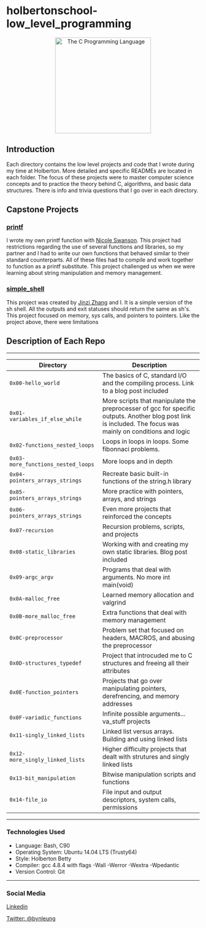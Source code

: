 # holbertonschool-low_level_programming

<p align="center">
  
  <img alt="The C Programming Language" title="C" src="https://upload.wikimedia.org/wikipedia/commons/thumb/3/35/The_C_Programming_Language_logo.svg/1127px-The_C_Programming_Language_logo.svg.png" width="250">

</p>

## Introduction


Each directory contains the low level projects and code that I wrote during my time at Holberton. More detailed and specific READMEs are located in each folder. The focus of these projects were to master computer science concepts and to practice the theory behind C, algorithms, and basic data structures. There is info and trivia questions that I go over in each directory.

## Capstone Projects  

### <a href="https://github.com/byn3/printf">printf</a>  

I wrote my own printf function with <a href="https://https://github.com/thenicopixie">Nicole Swanson</a>. This project had restrictions regarding the use of several functions and libraries, so my partner and I had to write our own functions that behaved similar to their standard counterparts. All of these files had to compile and work together to function as a printf substitute. This project challenged us when we were learning about string manipulation and memory management.

### <a href="https://github.com/byn3/simple_shell">simple_shell</a>  

This project was created by <a href="https://github.com/iamzinzi">Jinzi Zhang</a> and I. It is a simple version of the sh shell. All the outputs and exit statuses should return the same as sh's. This project focused on memory, sys calls, and pointers to pointers. Like the project above, there were limitations

## Description of Each Repo  
___  
|           Directory           | Description
|--------------------------------------------------|----------------------------------------------|
| `0x00-hello_world` | The basics of C, standard I/O and the compiling process. Link to a blog post included |
| `0x01-variables_if_else_while` | More scripts that manipulate the preprocesser of gcc for specific outputs. Another blog post link is included. The focus was mainly on conditions and logic |
| `0x02-functions_nested_loops`| Loops in loops in loops. Some fibonnaci problems. |
| `0x03-more_functions_nested_loops` | More loops and in depth |
| `0x04-pointers_arrays_strings` | Recreate basic built-in functions of the string.h library |
| `0x05-pointers_arrays_strings` | More practice with pointers, arrays, and strings |
| `0x06-pointers_arrays_strings` | Even more projects that reinforced the concepts |
| `0x07-recursion` | Recursion problems, scripts, and projects |
| `0x08-static_libraries` | Working with and creating my own static libraries. Blog post included |
| `0x09-argc_argv` | Programs that deal with arguments. No more int main(void) |
| `0x0A-malloc_free` | Learned memory allocation and valgrind |
| `0x0B-more_malloc_free` | Extra functions that deal with memory management |
| `0x0C-preprocessor` | Problem set that focused on headers, MACROS, and abusing the preprocessor |
| `0x0D-structures_typedef` | Project that introcuded me to C structures and freeing all their attributes |
| `0x0E-function_pointers` | Projects that go over manipulating pointers, derefrencing, and memory addresses |
| `0x0F-variadic_functions` | Infinite possible arguments... va_stuff projects |
| `0x11-singly_linked_lists` | Linked list versus arrays. Building and using linked lists |
| `0x12-more_singly_linked_lists` | Higher difficulty projects that dealt with strutures and singly linked lists |
| `0x13-bit_manipulation` | Bitwise manipulation scripts and functions |
| `0x14-file_io` | File input and output descriptors, system calls, permissions |

___  

### Technologies Used

* Language: Bash, C90
* Operating System: Ubuntu 14.04 LTS (Trusty64)
* Style: Holberton Betty
* Compiler: gcc 4.8.4 with flags -Wall -Werror -Wextra -Wpedantic
* Version Control: Git

---

### Social Media

[Linkedin](https://www.linkedin.com/in/bryanleung92/)

[Twitter: @bynleung](https://twitter.com/BynLeung)

